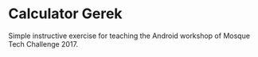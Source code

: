 # Calculator Gerek
Simple instructive exercise for teaching the Android workshop of Mosque Tech Challenge 2017.
